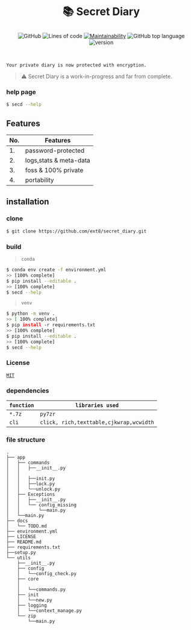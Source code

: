 # <p style="text-align: center;">📚 Secret Diary</p>
<div align="center">

![GitHub](https://img.shields.io/github/license/ext8/secret_diary?style=flat-square)
![Lines of code](https://img.shields.io/tokei/lines/github/ext8/secret_diary?style=flat-square)
[![Maintainability](https://api.codeclimate.com/v1/badges/3d026bbe4c4c81823fac/maintainability)](https://codeclimate.com/github/ext8/secret_diary/maintainability)
![GitHub top language](https://img.shields.io/github/languages/top/ext8/secret_diary?style=flat-square)
![version](https://img.shields.io/badge/version-0.2.0-green?style=flat-square)
</div>
<br>

```
Your private diary is now protected with encryption.
```
> ⚠️ Secret Diary is a work-in-progress and far from complete.

### help page

```bash
$ secd --help
```
## Features
| No. 	| Features               	|
|-----	|------------------------	|
| 1.  	| password-protected     	|
| 2.  	| logs,stats & meta-data 	|
| 3.  	| foss & 100% private    	|
| 4.  	| portability            	|



## installation

### clone

```bash
$ git clone https://github.com/ext8/secret_diary.git
```

### build

> `conda`

```bash
$ conda env create -f environment.yml
>> [100% complete]
$ pip install --editable .
>> [100% complete]
$ secd --help
```

> `venv `

 ```bash
 $ python -m venv .
 >> [ 100% complete]
 $ pip install -r requirements.txt
 >> [100% complete]
 $ pip install --editable .
 >> [100% complete]
 $ secd --help
```

### License

[`MIT`](https://choosealicense.com/licenses/mit/)

### dependencies


| `function`| `libraries used`   |
|-----------|--------------------|
| `*.7z` 	| `py7zr` 	         |
| `cli`     | `click, rich,texttable,cjkwrap,wcwidth`      |



### file structure

```
.
├── app
│   ├── commands
│   │   ├──__init__.py
│   │
│   │   ├──init.py
│   │   ├──lock.py
│   │   └──unlock.py
│   ├── Exceptions
│   │   ├──__init__.py
│   │   └── config_missing
│   │       └──main.py
│   └──main.py
├── docs
│   └── TODO.md
├── environment.yml
├── LICENSE
├── README.md
├── requirements.txt
├──setup.py
└── utils
    ├──__init__.py
    ├── config
    │   └──config_check.py
    ├── core
    │
    │   └──commands.py
    ├── init
    │   └──new.py
    ├── logging
    │   └──context_manage.py
    └── zip
        └──main.py
```
